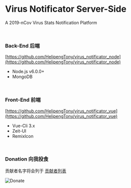# Virus Notificator Server-Side
A 2019-nCov Virus Stats Notification Platform

<br/>

### Back-End 后端
[https://github.com/HelipengTony/virus_notificator_node](https://github.com/HelipengTony/virus_notificator_node)
+ Node.js v6.0.0+
+ MongoDB

<br/>

### Front-End 前端
[https://github.com/HelipengTony/virus_notificator_vue](https://github.com/HelipengTony/virus_notificator_vue)
+ Vue-Cli 3.x
+ Zeit-UI
+ RemixIcon

<br/>

### Donation 向我投食
贡献者名字将会列于 [贡献者列表](https://www.ouorz.com/donation.html)
<br/>

![Donate](https://i.loli.net/2019/02/18/5c6a80afd1e26.png)

<br/>